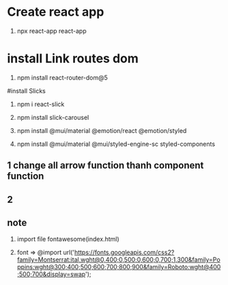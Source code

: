# Create react app
1. npx react-app react-app

# install Link routes dom
1. npm install react-router-dom@5

#install Slicks
1. npm i react-slick
2. npm install slick-carousel

3. npm install @mui/material @emotion/react @emotion/styled

4. npm install @mui/material @mui/styled-engine-sc styled-components



## 1 change all arrow function thanh component function
## 2 

## note 
1. import file fontawesome(index.html)

2. font => @import url('https://fonts.googleapis.com/css2?family=Montserrat:ital,wght@0,400;0,500;0,600;0,700;1,300&family=Poppins:wght@300;400;500;600;700;800;900&family=Roboto:wght@400;500;700&display=swap');

